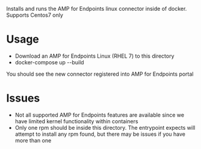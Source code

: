 Installs and runs the AMP for Endpoints linux connector inside of docker. Supports Centos7 only

# Usage

* Download an AMP for Endpoints Linux (RHEL 7) to this directory
* docker-compose up --build

You should see the new connector registered into AMP for Endpoints portal

# Issues

* Not all supported AMP for Endpoints features are available since we have limited kernel functionality within containers
* Only one rpm should be inside this directory. The entrypoint expects will attempt to install any rpm found, but there may be issues if you have more than one

